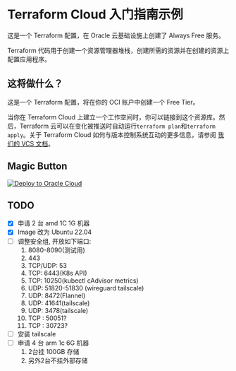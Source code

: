 # Terraform Cloud 入门指南示例

这是一个 Terraform 配置，在 Oracle 云基础设施上创建了 Always Free 服务。

Terraform 代码用于创建一个资源管理器堆栈，创建所需的资源并在创建的资源上配置应用程序。

## 这将做什么？

这是一个 Terraform 配置，将在你的 OCI 账户中创建一个 Free Tier。

当你在 Terraform Cloud 上建立一个工作空间时，你可以链接到这个资源库。然后，Terraform 云可以在变化被推送时自动运行`terraform plan`和`terraform apply`。关于 Terraform Cloud 如何与版本控制系统互动的更多信息，请参阅 [我们的 VCS 文档](https://www.terraform.io/docs/cloud/run/ui.html)。

## Magic Button

[![Deploy to Oracle Cloud](https://oci-resourcemanager-plugin.plugins.oci.oraclecloud.com/latest/deploy-to-oracle-cloud.svg)](https://cloud.oracle.com/resourcemanager/stacks/create?zipUrl=https://github.com/oracle/terraform-provider-oci/raw/master/examples/zips/always_free.zip)

## TODO

- [x] 申请 2 台 amd 1C 1G 机器
- [x] Image 改为 Ubuntu 22.04
- [ ] 调整安全组, 开放如下端口:
   1. 8080-8090(测试用)
   2. 443
   3. TCP/UDP: 53
   4. TCP: 6443(K8s API)
   5. TCP: 10250(kubectl cAdvisor metrics)
   6. UDP: 51820-51830 (wireguard tailscale)
   7. UDP: 8472(Flannel)
   8. UDP: 41641(tailscale)
   9. UDP: 3478(tailscale)
   10. TCP : 50051?
   11. TCP : 30723?
- [ ] 安装 tailscale
- [ ] 申请 4 台 arm 1c 6G 机器
   1. 2台挂 100GB 存储
   2. 另外2台不挂外部存储
